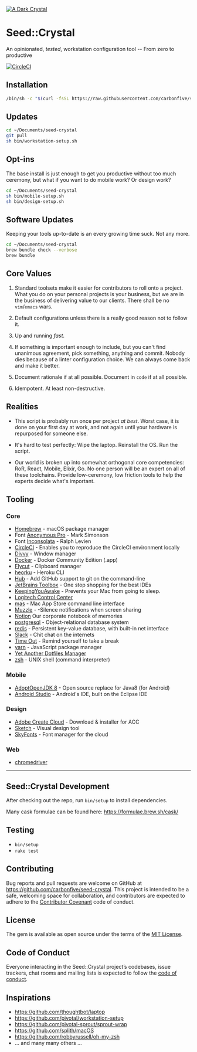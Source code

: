 [![A Dark Crystal](https://cdn.pixabay.com/photo/2014/09/08/16/08/star-439295_960_720.jpg)](https://images.app.goo.gl/9GZ6uxdC1vwoSpVf7)

# Seed::Crystal

An opinionated, _tested_, workstation configuration tool -- From zero to productive

[![CircleCI](https://circleci.com/gh/carbonfive/seed-crystal/tree/master.svg?style=svg)](https://circleci.com/gh/carbonfive/seed-crystal/tree/master)

## Installation

```sh
/bin/sh -c "$(curl -fsSL https://raw.githubusercontent.com/carbonfive/seed-crystal/master/bootstrap.sh)"
```

## Updates

```sh
cd ~/Documents/seed-crystal
git pull
sh bin/workstation-setup.sh
```

## Opt-ins

The base install is just enough to get you productive without too much ceremony, but what if you want to do mobile work? Or design work?

```sh
cd ~/Documents/seed-crystal
sh bin/mobile-setup.sh
sh bin/design-setup.sh
```

## Software Updates

Keeping your tools up-to-date is an every growing time suck. Not any more.

```sh
cd ~/Documents/seed-crystal
brew bundle check --verbose
brew bundle
```

## Core Values

1. Standard toolsets make it easier for contributors to roll onto a project. What you do on your personal projects is your business, but we are in the business of delivering value to our clients. There shall be no `vim`/`emacs` wars.

2. Default configurations unless there is a really good reason not to follow it.

3. Up and running *fast*.

4. If something is important enough to include, but you can't find unanimous agreement, pick something, anything and commit. Nobody dies because of a linter configuration choice. We can always come back and make it better.

5. Document rationale if at all possible. Document in `code` if at all possible.

6. Idempotent. At least non-destructive.

## Realities

- This script is probably run once per project _at best_. Worst case, it is done on your first day at work, and not again until your hardware is repurposed for someone else.

- It's hard to test perfectly: Wipe the laptop. Reinstall the OS. Run the script.

- Our world is broken up into somewhat orthogonal core competencies: RoR, React, Mobile, Elixir, Go. No one person will be an expert on all of these toolchains. Provide low-ceremony, low friction tools to help the experts decide what's important.

## Tooling

### Core

- [Homebrew](https://brew.sh) - macOS package manager
- Font [Anonymous Pro](https://www.marksimonson.com/fonts/view/anonymous-pro) - Mark Simonson
- Font [Inconsolata](https://fonts.google.com/specimen/Inconsolata) - Ralph Levien
- [CircleCI](https://circleci.com) - Enables you to reproduce the CircleCI environment locally
- [Divvy](https://mizage.com/divvy/) - Window manager
- [Docker](https://docker.com) - Docker Community Edition (.app)
- [Flycut](https://github.com/TermiT/Flycut) - Clipboard manager
- [heorku](https://devcenter.heroku.com/articles/heroku-cli) - Heroku CLI
- [Hub](https://github.com/github/hub) - Add GitHub support to git on the command-line
- [JetBrains Toolbox](https://www.jetbrains.com/toolbox/app/) - One stop shopping for the best IDEs
- [KeepingYouAwake](https://github.com/newmarcel/KeepingYouAwake/) - Prevents your Mac from going to sleep.
- [Logitech Control Center](https://support.logitech.com/en_us/product/3129)
- [mas](https://github.com/mas-cli/mas) - Mac App Store command line interface
- [Muzzle](https://muzzleapp.com) - -Silence notifications when screen sharing
- [Notion](https://www.notion.so/product) Our corporate notebook of memories
- [postgresql](https://postgresql.org) - Object-relational database system
- [redis](https://redis.org) - Persistent key-value database, with built-in net interface
- [Slack](https://slack.com) - Chit chat on the internets
- [Time Out](https://www.dejal.com/timeout/) - Remind yourself to take a break
- [yarn](https://yarnpkg.com) - JavaScript package manager
- [Yet Another Dotfiles Manager](https://yadm.io)
- [zsh](https://zsh.sourceforge.net) - UNIX shell (command interpreter)

### Mobile

- [AdoptOpenJDK 8](https://openjdk.java.net/projects/jdk8/) - Open source replace for Java8 (for Android)
- [Android Studio](https://developer.android.com/studio) - Android's IDE, built on the Eclipse IDE

### Design

- [Adobe Create Cloud](https://creative.adobe.com/products/creative-cloud) - Download & installer for ACC
- [Sketch](https://www.sketchapp.com/) - Visual design tool
- [SkyFonts](https://skyfonts.com/) - Font manager for the cloud 

### Web

- [chromedriver](https://sites.google.com/a/chromium.org/chromedriver/home)

---

## Seed::Crystal Development

After checking out the repo, run `bin/setup` to install dependencies.

Many cask formulae can be found here: https://formulae.brew.sh/cask/

## Testing

- `bin/setup`
- `rake test`

## Contributing

Bug reports and pull requests are welcome on GitHub at https://github.com/carbonfive/seed-crystal. This project is intended to be a safe, welcoming space for collaboration, and contributors are expected to adhere to the [Contributor Covenant](http://contributor-covenant.org) code of conduct.

## License

The gem is available as open source under the terms of the [MIT License](https://opensource.org/licenses/MIT).

## Code of Conduct

Everyone interacting in the Seed::Crystal project’s codebases, issue trackers, chat rooms and mailing lists is expected to follow the [code of conduct](https://github.com/carbonfive/seed-crystal/blob/master/CODE_OF_CONDUCT.md).

## Inspirations

- https://github.com/thoughtbot/laptop
- https://github.com/pivotal/workstation-setup
- https://github.com/pivotal-sprout/sprout-wrap
- https://github.com/splith/macOS
- https://github.com/robbyrussell/oh-my-zsh
- ... and many many others ...

